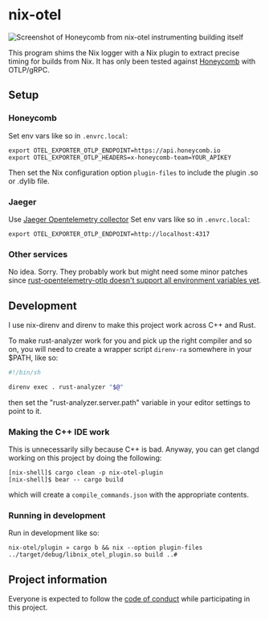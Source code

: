 # nix-otel

![Screenshot of Honeycomb from nix-otel instrumenting building itself](./demo-screenshot.png)

This program shims the Nix logger with a Nix plugin to extract precise timing
for builds from Nix. It has only been tested against [Honeycomb] with
OTLP/gRPC.

[Honeycomb]: https://honeycomb.io

## Setup

### Honeycomb

Set env vars like so in `.envrc.local`:

```
export OTEL_EXPORTER_OTLP_ENDPOINT=https://api.honeycomb.io
export OTEL_EXPORTER_OTLP_HEADERS=x-honeycomb-team=YOUR_APIKEY
```

Then set the Nix configuration option `plugin-files` to include the plugin .so
or .dylib file.

### Jaeger

Use [Jaeger Opentelemetry collector](https://github.com/jaegertracing/jaeger-opentelemetry-collector)
Set env vars like so in `.envrc.local`:

```shell
export OTEL_EXPORTER_OTLP_ENDPOINT=http://localhost:4317
```

### Other services

No idea. Sorry. They probably work but might need some minor patches since
[rust-opentelemetry-otlp doesn't support all environment variables
yet](https://github.com/open-telemetry/opentelemetry-rust/issues/774).

## Development

I use nix-direnv and direnv to make this project work across C++ and Rust.

To make rust-analyzer work for you and pick up the right compiler and so on,
you will need to create a wrapper script `direnv-ra` somewhere in your $PATH,
like so:

```bash
#!/bin/sh

direnv exec . rust-analyzer "$@"
```

then set the "rust-analyzer.server.path" variable in your editor settings to
point to it.

### Making the C++ IDE work

This is unnecessarily silly because C++ is bad. Anyway, you can get clangd
working on this project by doing the following:

```
[nix-shell]$ cargo clean -p nix-otel-plugin
[nix-shell]$ bear -- cargo build
```

which will create a `compile_commands.json` with the appropriate contents.

### Running in development

Run in development like so:

```
nix-otel/plugin » cargo b && nix --option plugin-files ../target/debug/libnix_otel_plugin.so build ..#
```


## Project information

Everyone is expected to follow the [code of conduct](./CODE_OF_CONDUCT.md)
while participating in this project.
